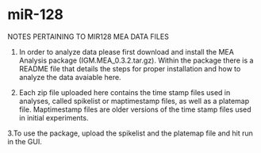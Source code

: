 # miR-128
NOTES PERTAINING TO MIR128 MEA DATA FILES

1. In order to analyze data please first download and install the MEA Analysis package (IGM.MEA_0.3.2.tar.gz). Within the package there is a README file that details the steps for proper installation and how to analyze the data avaiable here. 

2. Each zip file uploaded here contains the time stamp files used in analyses, called spikelist or maptimestamp files, as well as a platemap file. Maptimestamp files are older versions of the time stamp files used in initial experiments. 

3.To use the package, upload the spikelist and the platemap file and hit run in the GUI. 


